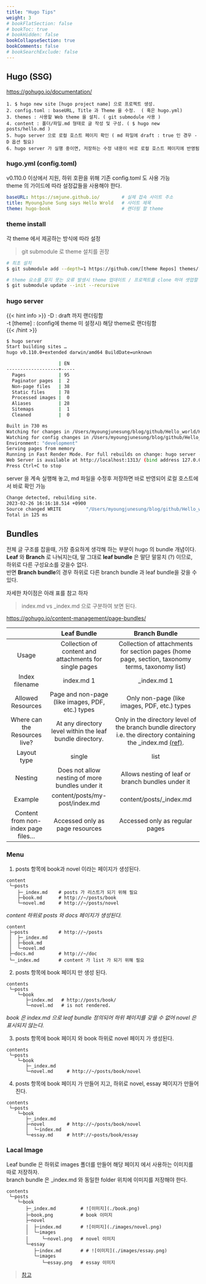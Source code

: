 ```yaml
---
title: "Hugo Tips"
weight: 3
# bookFlatSection: false
# bookToc: true
# bookHidden: false
bookCollapseSection: true
bookComments: false
# bookSearchExclude: false
---
```

## Hugo (SSG)  
https://gohugo.io/documentation/   

    1. $ hugo new site [hugo project name] 으로 프로젝트 생성.  
    2. config.toml : baseURL, Title 과 Theme 을 수정.  ( 혹은 hugo.yml)
    3. themes : 사용할 Web theme 을 설치. ( git submodule 사용 )  
    4. content : 폴더/파일.md 형태로 글 작성 및 구성. ( $ hugo new posts/hello.md )  
    5. hugo server 으로 로컬 호스트 페이지 확인 ( md 파일에 draft : true 인 경우 -D 옵션 필요)
    6. hugo server 가 실행 중이면, 저장하는 수정 내용이 바로 로컬 호스트 페이지에 반영됨

### hugo.yml (config.toml)
v0.110.0 이상에서 지원, 하위 호환을 위해 기존 config.toml 도 사용 가능  
theme 의 가이드에 따라 설정값들을 사용해야 한다.

```yaml
baseURL: https://smjune.github.io/        # 실제 접속 사이트 주소
title: MyoungJune Sung says Hello Wrold   # 사이트 제목
theme: hugo-book                          # 랜더링 할 theme
```

### theme install 
각 theme 에서 제공하는 방식에 따라 설정 

> git submodule 로 theme 설치를 권장

```bash
# 최초 설치
$ git submodule add --depth=1 https://github.com/[theme Repos] themes/[theme name]

# theme 요소를 찾지 못는 오류 발생시 theme 업데이트 / 프로젝트를 clone 하여 셋업할 때, workflow 설정시 필요
$ git submodule update --init --recursive   
```

### hugo server

{{< hint info >}}
-D : draft 까지 랜더링함  
-t [theme] : (config에 theme 미 설정시) 해당 theme로 랜더링함  
{{< /hint >}}

```bash
$ hugo server
Start building sites … 
hugo v0.110.0+extended darwin/amd64 BuildDate=unknown

                   | EN  
-------------------+-----
  Pages            | 95  
  Paginator pages  |  2  
  Non-page files   | 38  
  Static files     | 78  
  Processed images |  0  
  Aliases          | 28  
  Sitemaps         |  1  
  Cleaned          |  0  

Built in 730 ms
Watching for changes in /Users/myoungjunesung/blog/github/Hello_world/Hugo/{archetypes,content,data,layouts,static,themes}
Watching for config changes in /Users/myoungjunesung/blog/github/Hello_world/Hugo/hugo.yml
Environment: "development"
Serving pages from memory
Running in Fast Render Mode. For full rebuilds on change: hugo server --disableFastRender
Web Server is available at http://localhost:1313/ (bind address 127.0.0.1)
Press Ctrl+C to stop
```

server 을 계속 실행해 놓고, md 파일을 수정후 저장하면 바로 반영되어 로컬 호스트에서 바로 확인 가능
```bash
Change detected, rebuilding site.
2023-02-26 16:16:18.514 +0900
Source changed WRITE         "/Users/myoungjunesung/blog/github/Hello_world/Hugo/content/docs/SE/hugo/theme.md"
Total in 125 ms
```

## Bundles

전체 글 구조를 잡을때, 가장 중요하게 생각해 하는 부분이 hugo 의 bundle 개념이다.  
**Leaf** 와 **Branch** 로 나눠지는대, 말 그대로 **leaf bundle** 은 말단 말뭉치 (?) 이므로,  
하위로 다른 구성요소를 갖을수 없다.  
반면 **Branch bundle**의 경우 하위로 다른 branch bundle 과 leaf bundle을 갖을 수 있다.  

자세한 차이점은 아래 표를 참고 하자
> index.md vs _index.md 으로 구분하여 보면 된다.  

https://gohugo.io/content-management/page-bundles/   

|  	| Leaf Bundle 	| Branch Bundle 	|
|:---:	|:---:	|:---:	|
| Usage 	| Collection of content and attachments for single pages 	| Collection of attachments for section pages (home page, section, taxonomy terms, taxonomy list) 	|
| Index filename 	| index.md 1 	| _index.md 1 	|
| Allowed Resources 	| Page and non-page (like images, PDF, etc.) types 	| Only non-page (like images, PDF, etc.) types 	|
| Where can the Resources live? 	| At any directory level within the leaf bundle directory. 	| Only in the directory level of the branch bundle directory i.e. the directory containing the _index.md [(ref)](https://discourse.gohugo.io/t/question-about-content-folder-structure/11822/4?u=kaushalmodi). 	|
| Layout type 	| single 	| list 	|
| Nesting 	| Does not allow nesting of more bundles under it 	| Allows nesting of leaf or branch bundles under it 	|
| Example 	| content/posts/my-post/index.md 	| content/posts/_index.md 	|
| Content from non-index page files… 	| Accessed only as page resources 	| Accessed only as regular pages 	|

### Menu

1. posts 항목에 book과 novel 이라는 페이지가 생성된다.
```
content
 └─posts
    ├─_index.md    # posts 가 리스트가 되기 위해 필요
    ├─book.md      # http://~/posts/book
    └─novel.md     # http://~/posts/novel
```
*content 하위로 posts 와 docs 페이지가 생성된다.*
```
content
 ├─posts           # http://~/posts
 │  ├─_index.md   
 │  ├─book.md   
 │  └─novel.md
 ├─docs.md         # http://~/doc
 └─_index.md       # content 가 list 가 되기 위해 필요
 ```

2. posts 항목에 book 페이지 만 생성 된다. 
```
contents
 └─posts
    └─book
       ├─index.md   # http://posts/book/
       └─novel.md   # is not rendered.
```
*book 은 index.md 으로 leaf bundle 정의되어 하위 페이지를 갖을 수 없어 novel 은 표시되지 않는다.*  

3. posts 항목에 book 페이지 와 book 하위로 novel 페이지 가 생성된다.
```
contents
 └─posts
    └─book
       ├─_index.md     
       └─novel.md     # http://~/posts/book/novel
```
4. posts 항목에 book 페이지 가 만들어 지고, 하위로 novel, essay 페이지가 만들어 진다.
```
contents
 └─posts
    └─book
       ├─_index.md
       ├─novel        # http://~/posts/book/novel
       │  └─index.md
       └─essay.md     # httP://~posts/book/essay
```


### Lacal Image

Leaf bundle 은 하위로 images 폴더를 만들어 해당 페이지 에서 사용하는 이미지를 따로 저장하자.   
branch bundle 은 _index.md 와 동일한 folder 위치에 이미지를 저장해야 한다.

```
contents
 └─posts
    └─book
       ├─_index.md         # ![이미지](./book.png)
       ├─book.png          # book 이미지 
       ├─novel
       │  ├─index.md       # ![이미지](./images/novel.png)
       │  └─images
       │     └─novel.png   # novel 이미지
       └─essay
          ├─index.md       # # ![이미지](./images/essay.png)
          └─images
             └─essay.png   # essay 이미지
```
>[참고](https://discourse.gohugo.io/t/question-about-content-folder-structure/11822/4?u=kaushalmodi)

